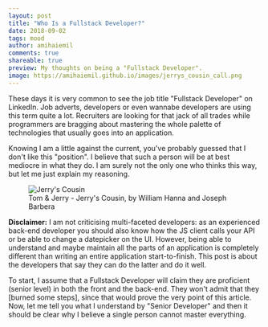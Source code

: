 ```yaml
---
layout: post
title: "Who Is a Fullstack Developer?"
date: 2018-09-02
tags: mood
author: amihaiemil
comments: true
shareable: true
preview: My thoughts on being a "Fullstack Developer".
image: https://amihaiemil.github.io/images/jerrys_cousin_call.png
---
```


These days it is very common to see the job title "Fullstack Developer" on LinkedIn.
Job adverts, developers or even wannabe developers are using this term quite a lot. Recruiters are looking for that jack of all trades while programmers are bragging about mastering the whole palette of technologies that usually goes into an application.

Knowing I am a little against the current, you've probably guessed that I don't like
this "position". I believe that such a person will be at best mediocre in what they do. I am surely not the only one who thinks this way, but let me just explain my reasoning.

<figure class="articleimg">
 <img src="{{page.image}}" alt="Jerry's Cousin">
 <figcaption>
 Tom & Jerry - Jerry's Cousin, by  William Hanna and Joseph Barbera
 </figcaption>
</figure>

**Disclaimer:** I am not criticising multi-faceted developers: as an experienced back-end developer you should also know how the JS client calls your API or be able to change a datepicker on the UI. However, being able to understand and maybe maintain all the parts of an application is completely different than writing an entire application start-to-finish. This post is about the developers that say they can do the latter and do it well.

To start, I assume that a Fullstack Developer will claim they are proficient (senior level) in both the front and the back-end. They won't admit that they [burned some steps], since that would prove the very point of this article. Now, let me tell you what I understand by "Senior Developer" and then it should be clear why I believe a single person cannot master everything.
